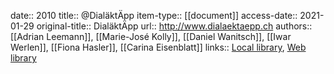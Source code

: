 date:: 2010
title:: @DialäktÄpp
item-type:: [[document]]
access-date:: 2021-01-29
original-title:: DialäktÄpp
url:: http://www.dialaektaepp.ch
authors:: [[Adrian Leemann]], [[Marie-José Kolly]], [[Daniel Wanitsch]], [[Iwar Werlen]], [[Fiona Hasler]], [[Carina Eisenblatt]]
links:: [Local library](zotero://select/groups/2386895/items/8FVYLN8H), [Web library](https://www.zotero.org/groups/2386895/items/8FVYLN8H)
